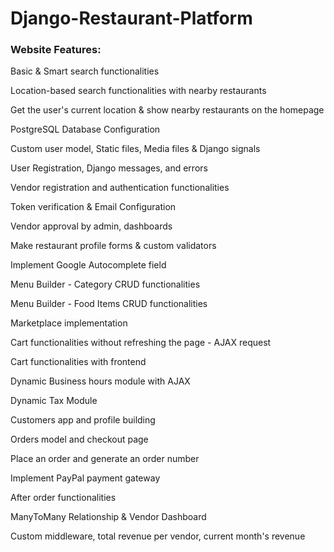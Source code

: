 # Django-Restaurant-Platform


### Website Features:

  Basic & Smart search functionalities
  
  Location-based search functionalities with nearby restaurants
  
  Get the user's current location & show nearby restaurants on the homepage

  PostgreSQL Database Configuration
  
  Custom user model, Static files, Media files & Django signals
  
  User Registration, Django messages, and errors
  
  Vendor registration and authentication functionalities
  
  Token verification & Email Configuration
  
  Vendor approval by admin, dashboards
  
  Make restaurant profile forms & custom validators

  Implement Google Autocomplete field
  
  Menu Builder - Category CRUD functionalities
  
  Menu Builder - Food Items CRUD functionalities
  
  Marketplace implementation
  
  Cart functionalities without refreshing the page - AJAX request
  
  Cart functionalities with frontend 
  
  Dynamic Business hours module with AJAX

  Dynamic Tax Module
  
  Customers app and profile building
  
  Orders model and checkout page
  
  Place an order and generate an order number
  
  Implement PayPal payment gateway
  
  After order functionalities
  
  ManyToMany Relationship & Vendor Dashboard
  
  Custom middleware, total revenue per vendor, current month's revenue

